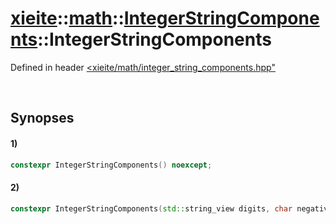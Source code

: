# [xieite](../../../../../../xieite.md)\:\:[math](../../../../../../math.md)\:\:[IntegerStringComponents](../../../../integer_string_components.md)\:\:IntegerStringComponents
Defined in header [<xieite/math/integer_string_components.hpp"](../../../../../../../include/xieite/math/integer_string_components.hpp)

&nbsp;

## Synopses
#### 1)
```cpp
constexpr IntegerStringComponents() noexcept;
```
#### 2)
```cpp
constexpr IntegerStringComponents(std::string_view digits, char negative, char positive, char point, char exponent) noexcept;
```
